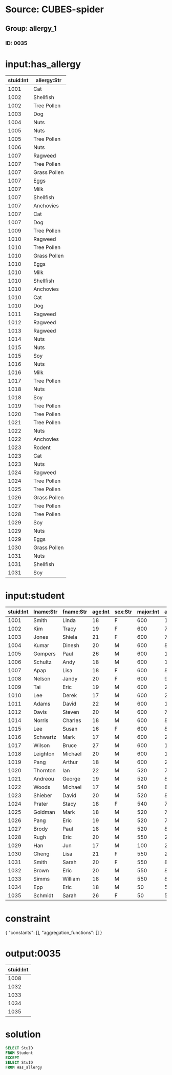 # Source: CUBES-spider
## Group: allergy_1
### ID: 0035

# input:has_allergy

| stuid:Int | allergy:Str |
|---|---|
| 1001 | Cat |
| 1002 | Shellfish |
| 1002 | Tree Pollen |
| 1003 | Dog |
| 1004 | Nuts |
| 1005 | Nuts |
| 1005 | Tree Pollen |
| 1006 | Nuts |
| 1007 | Ragweed |
| 1007 | Tree Pollen |
| 1007 | Grass Pollen |
| 1007 | Eggs |
| 1007 | Milk |
| 1007 | Shellfish |
| 1007 | Anchovies |
| 1007 | Cat |
| 1007 | Dog |
| 1009 | Tree Pollen |
| 1010 | Ragweed |
| 1010 | Tree Pollen |
| 1010 | Grass Pollen |
| 1010 | Eggs |
| 1010 | Milk |
| 1010 | Shellfish |
| 1010 | Anchovies |
| 1010 | Cat |
| 1010 | Dog |
| 1011 | Ragweed |
| 1012 | Ragweed |
| 1013 | Ragweed |
| 1014 | Nuts |
| 1015 | Nuts |
| 1015 | Soy |
| 1016 | Nuts |
| 1016 | Milk |
| 1017 | Tree Pollen |
| 1018 | Nuts |
| 1018 | Soy |
| 1019 | Tree Pollen |
| 1020 | Tree Pollen |
| 1021 | Tree Pollen |
| 1022 | Nuts |
| 1022 | Anchovies |
| 1023 | Rodent |
| 1023 | Cat |
| 1023 | Nuts |
| 1024 | Ragweed |
| 1024 | Tree Pollen |
| 1025 | Tree Pollen |
| 1026 | Grass Pollen |
| 1027 | Tree Pollen |
| 1028 | Tree Pollen |
| 1029 | Soy |
| 1029 | Nuts |
| 1029 | Eggs |
| 1030 | Grass Pollen |
| 1031 | Nuts |
| 1031 | Shellfish |
| 1031 | Soy |

# input:student

| stuid:Int | lname:Str | fname:Str | age:Int | sex:Str | major:Int | advisor:Int | city_code:Str |
|---|---|---|---|---|---|---|---|
| 1001 | Smith | Linda | 18 | F | 600 | 1121 | BAL |
| 1002 | Kim | Tracy | 19 | F | 600 | 7712 | HKG |
| 1003 | Jones | Shiela | 21 | F | 600 | 7792 | WAS |
| 1004 | Kumar | Dinesh | 20 | M | 600 | 8423 | CHI |
| 1005 | Gompers | Paul | 26 | M | 600 | 1121 | YYZ |
| 1006 | Schultz | Andy | 18 | M | 600 | 1148 | BAL |
| 1007 | Apap | Lisa | 18 | F | 600 | 8918 | PIT |
| 1008 | Nelson | Jandy | 20 | F | 600 | 9172 | BAL |
| 1009 | Tai | Eric | 19 | M | 600 | 2192 | YYZ |
| 1010 | Lee | Derek | 17 | M | 600 | 2192 | HOU |
| 1011 | Adams | David | 22 | M | 600 | 1148 | PHL |
| 1012 | Davis | Steven | 20 | M | 600 | 7723 | PIT |
| 1014 | Norris | Charles | 18 | M | 600 | 8741 | DAL |
| 1015 | Lee | Susan | 16 | F | 600 | 8721 | HKG |
| 1016 | Schwartz | Mark | 17 | M | 600 | 2192 | DET |
| 1017 | Wilson | Bruce | 27 | M | 600 | 1148 | LON |
| 1018 | Leighton | Michael | 20 | M | 600 | 1121 | PIT |
| 1019 | Pang | Arthur | 18 | M | 600 | 2192 | WAS |
| 1020 | Thornton | Ian | 22 | M | 520 | 7271 | NYC |
| 1021 | Andreou | George | 19 | M | 520 | 8722 | NYC |
| 1022 | Woods | Michael | 17 | M | 540 | 8722 | PHL |
| 1023 | Shieber | David | 20 | M | 520 | 8722 | NYC |
| 1024 | Prater | Stacy | 18 | F | 540 | 7271 | BAL |
| 1025 | Goldman | Mark | 18 | M | 520 | 7134 | PIT |
| 1026 | Pang | Eric | 19 | M | 520 | 7134 | HKG |
| 1027 | Brody | Paul | 18 | M | 520 | 8723 | LOS |
| 1028 | Rugh | Eric | 20 | M | 550 | 2311 | ROC |
| 1029 | Han | Jun | 17 | M | 100 | 2311 | PEK |
| 1030 | Cheng | Lisa | 21 | F | 550 | 2311 | SFO |
| 1031 | Smith | Sarah | 20 | F | 550 | 8772 | PHL |
| 1032 | Brown | Eric | 20 | M | 550 | 8772 | ATL |
| 1033 | Simms | William | 18 | M | 550 | 8772 | NAR |
| 1034 | Epp | Eric | 18 | M | 50 | 5718 | BOS |
| 1035 | Schmidt | Sarah | 26 | F | 50 | 5718 | WAS |

# constraint

{
  "constants": [],
  "aggregation_functions": []
}

# output:0035

| stuid:Int |
|---|
| 1008 |
| 1032 |
| 1033 |
| 1034 |
| 1035 |

# solution

```sql
SELECT StuID
FROM Student
EXCEPT
SELECT StuID
FROM Has_allergy
```

